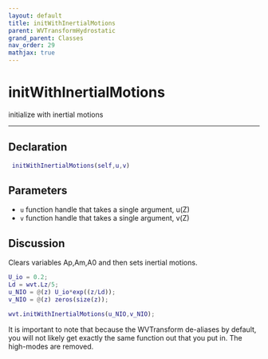 ```yaml
---
layout: default
title: initWithInertialMotions
parent: WVTransformHydrostatic
grand_parent: Classes
nav_order: 29
mathjax: true
---
```


#  initWithInertialMotions

initialize with inertial motions


---

## Declaration
```matlab
 initWithInertialMotions(self,u,v)
```
## Parameters
+ `u`  function handle that takes a single argument, u(Z)
+ `v`  function handle that takes a single argument, v(Z)

## Discussion

  Clears variables Ap,Am,A0 and then sets inertial motions.
  
  ```matlab
  U_io = 0.2;
  Ld = wvt.Lz/5;
  u_NIO = @(z) U_io*exp((z/Ld));
  v_NIO = @(z) zeros(size(z));
 
  wvt.initWithInertialMotions(u_NIO,v_NIO);
  ```
 
  It is important to note that because the WVTransform
  de-aliases by default, you will not likely get exactly the
  same function out that you put in. The high-modes are
  removed.
 
        
